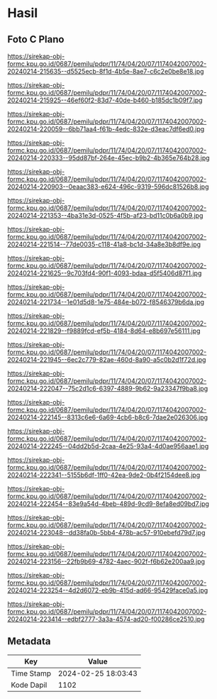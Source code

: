 # Hasil

## Foto C Plano

https://sirekap-obj-formc.kpu.go.id/0687/pemilu/pdpr/11/74/04/20/07/1174042007002-20240214-215635--d5525ecb-8f1d-4b5e-8ae7-c6c2e0be8e18.jpg

https://sirekap-obj-formc.kpu.go.id/0687/pemilu/pdpr/11/74/04/20/07/1174042007002-20240214-215925--46ef60f2-83d7-40de-b460-b185dc1b09f7.jpg

https://sirekap-obj-formc.kpu.go.id/0687/pemilu/pdpr/11/74/04/20/07/1174042007002-20240214-220059--6bb71aa4-f61b-4edc-832e-d3eac7df6ed0.jpg

https://sirekap-obj-formc.kpu.go.id/0687/pemilu/pdpr/11/74/04/20/07/1174042007002-20240214-220333--95dd87bf-264e-45ec-b9b2-4b365e764b28.jpg

https://sirekap-obj-formc.kpu.go.id/0687/pemilu/pdpr/11/74/04/20/07/1174042007002-20240214-220903--0eaac383-e624-496c-9319-596dc81526b8.jpg

https://sirekap-obj-formc.kpu.go.id/0687/pemilu/pdpr/11/74/04/20/07/1174042007002-20240214-221353--4ba31e3d-0525-4f5b-af23-bd11c0b6a0b9.jpg

https://sirekap-obj-formc.kpu.go.id/0687/pemilu/pdpr/11/74/04/20/07/1174042007002-20240214-221514--77de0035-c118-41a8-bc1d-34a8e3b8df9e.jpg

https://sirekap-obj-formc.kpu.go.id/0687/pemilu/pdpr/11/74/04/20/07/1174042007002-20240214-221625--9c703fd4-90f1-4093-bdaa-d5f5406d87f1.jpg

https://sirekap-obj-formc.kpu.go.id/0687/pemilu/pdpr/11/74/04/20/07/1174042007002-20240214-221734--1e01d5d8-1e75-484e-b072-f8546379b6da.jpg

https://sirekap-obj-formc.kpu.go.id/0687/pemilu/pdpr/11/74/04/20/07/1174042007002-20240214-221829--f9889fcd-ef5b-4184-8d64-e8b697e56111.jpg

https://sirekap-obj-formc.kpu.go.id/0687/pemilu/pdpr/11/74/04/20/07/1174042007002-20240214-221945--6ec2c779-82ae-460d-8a90-a5c0b2d1f72d.jpg

https://sirekap-obj-formc.kpu.go.id/0687/pemilu/pdpr/11/74/04/20/07/1174042007002-20240214-222047--75c2d1c6-6397-4889-9b62-9a23347f9ba8.jpg

https://sirekap-obj-formc.kpu.go.id/0687/pemilu/pdpr/11/74/04/20/07/1174042007002-20240214-222145--8313c6e6-6a69-4cb6-b8c6-7dae2e026306.jpg

https://sirekap-obj-formc.kpu.go.id/0687/pemilu/pdpr/11/74/04/20/07/1174042007002-20240214-222245--04dd2b5d-2caa-4e25-93a4-4d0ae956aae1.jpg

https://sirekap-obj-formc.kpu.go.id/0687/pemilu/pdpr/11/74/04/20/07/1174042007002-20240214-222341--5155b6df-1ff0-42ea-9de2-0b4f2154dee8.jpg

https://sirekap-obj-formc.kpu.go.id/0687/pemilu/pdpr/11/74/04/20/07/1174042007002-20240214-222454--83e9a54d-4beb-489d-9cd9-8efa8ed09bd7.jpg

https://sirekap-obj-formc.kpu.go.id/0687/pemilu/pdpr/11/74/04/20/07/1174042007002-20240214-223048--dd38fa0b-5bb4-478b-ac57-910ebefd79d7.jpg

https://sirekap-obj-formc.kpu.go.id/0687/pemilu/pdpr/11/74/04/20/07/1174042007002-20240214-223156--22fb9b69-4782-4aec-902f-f6b62e200aa9.jpg

https://sirekap-obj-formc.kpu.go.id/0687/pemilu/pdpr/11/74/04/20/07/1174042007002-20240214-223254--4d2d6072-eb9b-415d-ad66-95429face0a5.jpg

https://sirekap-obj-formc.kpu.go.id/0687/pemilu/pdpr/11/74/04/20/07/1174042007002-20240214-223414--edbf2777-3a3a-4574-ad20-f00286ce2510.jpg


## Metadata

| Key        | Value               |
| ---------- | ------------------- |
| Time Stamp | 2024-02-25 18:03:43 |
| Kode Dapil | 1102                |




